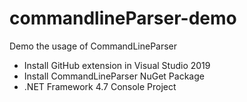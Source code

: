 # commandlineParser-demo
Demo the usage of CommandLineParser

- Install GitHub extension in Visual Studio 2019
- Install CommandLineParser NuGet Package
- .NET Framework 4.7 Console Project
